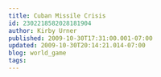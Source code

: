 ```yaml
---
title: Cuban Missile Crisis
id: 2302218582028181904
author: Kirby Urner
published: 2009-10-30T17:31:00.001-07:00
updated: 2009-10-30T20:14:21.014-07:00
blog: world_game
tags: 
---
```


